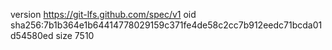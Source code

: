 version https://git-lfs.github.com/spec/v1
oid sha256:7b1b364e1b64414778029159c371fe4de58c2cc7b912eedc71bcda01d54580ed
size 7510
